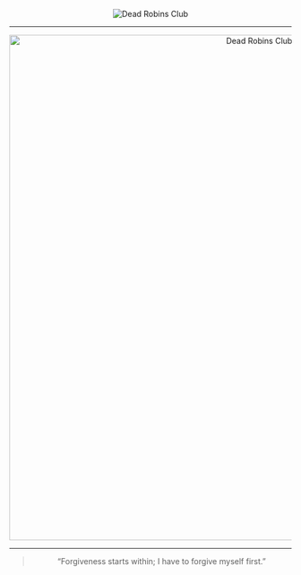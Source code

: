 <p align="center">
  <img src="https://img.shields.io/badge/Dead_Robins_Club-%F0%9F%92%80_-black?style=round-square" alt="Dead Robins Club"/>
</p>

<hr />

<p align="center">
  <img src="https://i.pinimg.com/1200x/4f/e6/71/4fe671f7a027e8a386521aa7da40003b.jpg" alt="Dead Robins Club Art" width="900"/>
</p>
<hr />
<blockquote align="center">
  “Forgiveness starts within; I have to forgive myself first.”
</blockquote>
